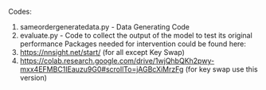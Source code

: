 Codes:
1. sameordergeneratedata.py - Data Generating Code
2. evaluate.py - Code to collect the output of the model to test its original performance 
Packages needed for intervention could be found here:
1. https://nnsight.net/start/ (for all except Key Swap)
2. https://colab.research.google.com/drive/1wjQhbQKh2pwy-mxx4EFMBC1IEauzu9G0#scrollTo=jAGBcXiMrzFg (for key swap use this version)

   
